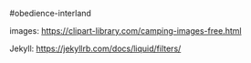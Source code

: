 #obedience-interland

images: https://clipart-library.com/camping-images-free.html

Jekyll: https://jekyllrb.com/docs/liquid/filters/